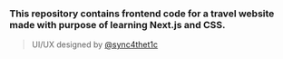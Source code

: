 ### This repository contains frontend code for a travel website made with purpose of learning Next.js and CSS.

> UI/UX designed by [@sync4thet1c](https://github.com/sync4thet1c)

